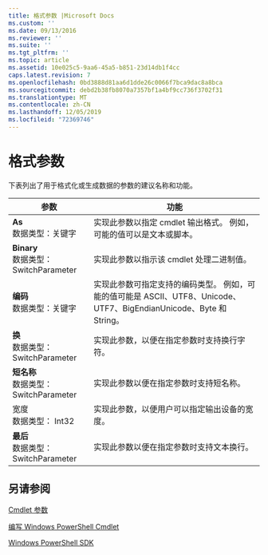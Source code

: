 ```yaml
---
title: 格式参数 |Microsoft Docs
ms.custom: ''
ms.date: 09/13/2016
ms.reviewer: ''
ms.suite: ''
ms.tgt_pltfrm: ''
ms.topic: article
ms.assetid: 10e025c5-9aa6-45a5-b851-23d14db1f4cc
caps.latest.revision: 7
ms.openlocfilehash: 0bd3888d81aa6d1dde26c0066f7bca9dac8a8bca
ms.sourcegitcommit: debd2b38fb8070a7357bf1a4bf9cc736f3702f31
ms.translationtype: MT
ms.contentlocale: zh-CN
ms.lasthandoff: 12/05/2019
ms.locfileid: "72369746"
---
```

# <a name="format-parameters"></a>格式参数

下表列出了用于格式化或生成数据的参数的建议名称和功能。

|参数|功能|
|---|---|
|**As**<br>数据类型：关键字|实现此参数以指定 cmdlet 输出格式。 例如，可能的值可以是文本或脚本。|
|**Binary**<br>数据类型： SwitchParameter|实现此参数以指示该 cmdlet 处理二进制值。|
|**编码**<br>数据类型：关键字|实现此参数可指定支持的编码类型。 例如，可能的值可能是 ASCII、UTF8、Unicode、UTF7、BigEndianUnicode、Byte 和 String。|
|**换**<br>数据类型： SwitchParameter|实现此参数，以便在指定参数时支持换行字符。|
|**短名称**<br>数据类型： SwitchParameter|实现此参数以便在指定参数时支持短名称。|
|宽度<br>数据类型： Int32|实现此参数，以便用户可以指定输出设备的宽度。|
|**最后**<br>数据类型： SwitchParameter|实现此参数以便在指定参数时支持文本换行。|
## <a name="see-also"></a>另请参阅

[Cmdlet 参数](./cmdlet-parameters.md)

[编写 Windows PowerShell Cmdlet](./writing-a-windows-powershell-cmdlet.md)

[Windows PowerShell SDK](../windows-powershell-reference.md)
